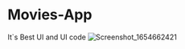 # Movies-App
It`s Best UI and UI code
![Screenshot_1654662421](https://user-images.githubusercontent.com/103598601/172531761-acca43ca-af8a-4b0c-85aa-c90b210435de.png)
